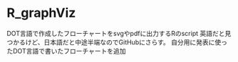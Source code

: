 # R_graphViz
DOT言語で作成したフローチャートをsvgやpdfに出力するRのscript
英語だと見つかるけど、日本語だと中途半端なのでGitHubにさらす。
自分用に発表に使ったDOT言語で書いたフローチャートを追加
